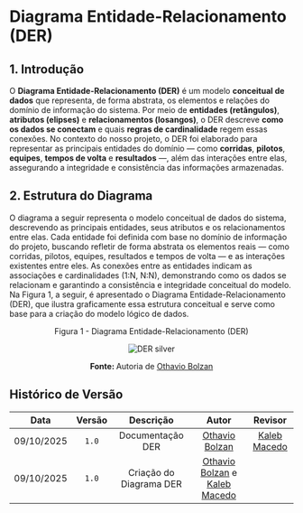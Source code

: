# Diagrama Entidade-Relacionamento (DER)

## 1. Introdução

O **Diagrama Entidade-Relacionamento (DER)** é um modelo **conceitual de dados** que representa, de forma abstrata, os elementos e relações do domínio de informação do sistema.
Por meio de **entidades (retângulos)**, **atributos (elipses)** e **relacionamentos (losangos)**, o DER descreve **como os dados se conectam** e quais **regras de cardinalidade** regem essas conexões. No contexto do nosso projeto, o DER foi elaborado para representar as principais entidades do domínio — como **corridas**, **pilotos**, **equipes**, **tempos de volta** e **resultados** —, além das interações entre elas, assegurando a integridade e consistência das informações armazenadas.


## 2. Estrutura do Diagrama

O diagrama a seguir representa o modelo conceitual de dados do sistema, descrevendo as principais entidades, seus atributos e os relacionamentos entre elas. Cada entidade foi definida com base no domínio de informação do projeto, buscando refletir de forma abstrata os elementos reais — como corridas, pilotos, equipes, resultados e tempos de volta — e as interações existentes entre eles. As conexões entre as entidades indicam as associações e cardinalidades (1:N, N:N), demonstrando como os dados se relacionam e garantindo a consistência e integridade conceitual do modelo. Na Figura 1, a seguir, é apresentado o Diagrama Entidade-Relacionamento (DER), que ilustra graficamente essa estrutura conceitual e serve como base para a criação do modelo lógico de dados.


<p align="center"> Figura 1 - Diagrama Entidade-Relacionamento (DER) </p>

<p align="center">
  <img src="../assets/DERsilver.png" alt="DER silver">
</p>

<p align="center"><b>Fonte: </b>Autoria de <a href="https://github.com/bolzanMGB">Othavio Bolzan</a></p>



## Histórico de Versão

|  **Data**  | **Versão** |      **Descrição**     |                    **Autor**                   | **Revisor** |
| :--------: | :--------: | :--------------------: | :--------------------------------------------: | :---------: |
| 09/10/2025 |    `1.0`   | Documentação DER | [Othavio Bolzan](https://github.com/bolzanMGB) |    [Kaleb Macedo](https://github.com/kalebmacedo)          |
| 09/10/2025 |    `1.0`   | Criação do Diagrama DER | [Othavio Bolzan](https://github.com/bolzanMGB) e  [Kaleb Macedo](https://github.com/kalebmacedo)|            |



